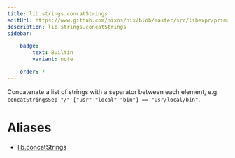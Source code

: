 ```yaml
---
title: lib.strings.concatStrings
editUrl: https://www.github.com/nixos/nix/blob/master/src/libexpr/primops.cc
description: lib.strings.concatStrings
sidebar:

    badge:
        text: Builtin
        variant: note

    order: 7
---
```


Concatenate a list of strings with a separator between each
element, e.g. `concatStringsSep "/" ["usr" "local" "bin"] ==
"usr/local/bin"`.


# Aliases

- [lib.concatStrings](reference/lib/lib-concatStrings)


